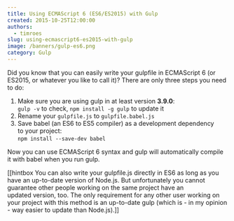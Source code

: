 ```yaml
---
title: Using ECMAScript 6 (ES6/ES2015) with Gulp
created: 2015-10-25T12:00:00
authors:
  - timroes
slug: using-ecmascript6-es2015-with-gulp
image: /banners/gulp-es6.png
category: Gulp
---
```


Did you know that you can easily write your gulpfile in ECMAScript 6 (or ES2015,
or whatever you like to call it)? There are only three steps you need to do:

1. Make sure you are using gulp in at least version **3.9.0**:<br>
   `gulp -v` to check, `npm install -g gulp` to update it
2. Rename your `gulpfile.js` to `gulpfile.babel.js`
3. Save babel (an ES6 to ES5 compiler) as a development dependency to your project:<br>
   `npm install --save-dev babel`

Now you can use ECMAScript 6 syntax and gulp will automatically compile it with
babel when you run gulp.

[[hintbox You can also write your gulpfile.js directly in ES6 as long as you have an
up-to-date version of Node.js. But unfortunately you cannot guarantee other
people working on the same project have an updated version, too. The only
requirement for any other user working on your project with this method is an
up-to-date gulp (which is - in my opinion - way easier to update than Node.js).]]
